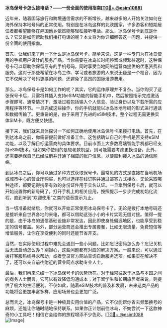 **冰岛保号卡怎么接电话？——一份全面的使用指南[[TG💪+ @esim1088](https://t.me/s/esim1088)]**

近年来，随着国际旅行和跨境通信需求的不断增长，越来越多的人开始关注如何在海外保持本地号码的正常使用。特别是在冰岛这样的北欧国家，许多游客和短期居住者都希望能够在异国他乡依然能够轻松接听电话。那么，冰岛保号卡到底是什么？它又是如何帮助我们接打电话的呢？本文将为你详细解答这一问题，并提供一份全面的使用指南。

首先，让我们来了解一下什么是冰岛保号卡。简单来说，这是一种专门为在冰岛使用的手机用户设计的服务产品。当你需要在冰岛长时间停留或频繁往返时，这种保号卡可以帮助你保留原有的手机号码，同时享受当地网络运营商提供的优惠资费和服务。这对于那些希望在冰岛工作、学习或者旅游的人来说无疑是一个福音，因为它不仅解决了号码更换的问题，还避免了高昂的国际漫游费用。

那么，冰岛保号卡是如何工作的呢？其实，它的运作原理并不复杂。当你购买了这张保号卡后，只需将其插入支持eSIM功能的智能手机中，然后按照指示完成激活步骤即可。通常情况下，激活过程包括输入个人信息、验证身份以及下载所需的应用程序等环节。一旦完成这些操作，你的手机就能以冰岛本地号码的形式进行通话和数据传输了。更重要的是，由于采用了先进的eSIM技术，整个过程无需更换实体SIM卡，既方便又快捷。

接下来，我们就来具体探讨一下如何正确地使用冰岛保号卡来接打电话。首先，在到达冰岛之前，你需要提前做好准备工作。这包括确认自己的手机是否支持eSIM功能，以及了解目标运营商的具体要求。目前市面上大多数高端智能手机都已经支持eSIM技术，但如果你使用的是较老款机型，则可能需要考虑更换设备。此外，还需要确保自己已经注册并开通了相应的账户信息，以便顺利接入冰岛的通信网络。

到达冰岛之后，你可以通过多种方式获取保号卡。最常见的方式是直接在当地机场或城市中心的营业厅购买，也可以选择在线订购并通过邮寄方式接收。无论采取哪种途径，都要记得携带有效的身份证件用于实名认证。一旦拿到保号卡后，就可以开始设置你的新号码了。打开手机上的相关应用，按照提示一步步完成初始化流程，直到听到“欢迎使用”之类的语音提示为止。

当一切准备就绪后，你就可以开始正常使用冰岛保号卡了。无论是拨打本地号码还是接听来自世界各地的来电，都可以借助这张小小的卡片实现无缝对接。值得一提的是，由于冰岛的通信基础设施非常发达，因此即使身处偏远地区，也能享受到稳定的信号覆盖。另外，部分运营商还会推出专属套餐，比如无限流量、免费短信等增值服务，让你在享受便利的同时还能节省开支。

当然，在实际使用过程中难免会遇到一些小问题。比如忘记密码怎么办？忘记关机后无法启动怎么办？别担心，这些问题都有对应的解决方案。一般来说，可以通过拨打客服热线寻求帮助，或者登录官方网站查询自助服务选项。如果实在解决不了，还可以亲自前往附近的营业网点求助专业人士。

最后，我们再来总结一下冰岛保号卡的优势所在。对于经常往返于冰岛与本国之间的商务人士而言，它可以有效降低沟通成本；对于留学生和长期旅居者来说，则提供了极大的生活便利。不仅如此，随着eSIM技术的普及和发展，未来这类产品的功能将会更加丰富多样，应用场景也会更加广泛。

总而言之，冰岛保号卡是一种极具实用价值的产品，它不仅能帮你省去频繁换号的麻烦，还能让你随时随地保持联系。如果你正计划前往冰岛，不妨尝试一下这款神奇的小工具吧！相信它会给你的旅程增添不少色彩。[[TG💪+ @esim1088](https://t.me/s/esim1088) ![Image](https://i.postimg.cc/4NQfJmqS/Snipaste-2025-05-13-00-14-12.png)]